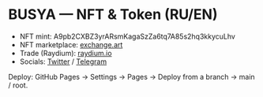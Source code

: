 
# BUSYA — NFT & Token (RU/EN)

- NFT mint: A9pb2CXBZ3yrARsmKagaSzZa6tq7A85s2hq3kkycuLhv
- NFT marketplace: [exchange.art](https://exchange.art/editions/A9pb2CXBZ3yrARsmKagaSzZa6tq7A85s2hq3kkycuLhv)
- Trade (Raydium): [raydium.io](https://raydium.io/swap/?inputMint=sol&outputMint=7sGdMbDioDYfTaqWyrSPktFva76MoGE4HpRdsyphETD7)
- Socials: [Twitter](https://x.com/BusyaForever) / [Telegram](https://t.me/BusyaForeverLoved)

Deploy: GitHub Pages → Settings → Pages → Deploy from a branch → main / root.

